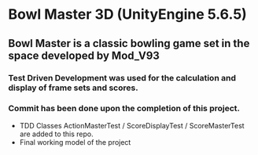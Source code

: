 # Bowl Master 3D (UnityEngine 5.6.5)

## Bowl Master is a classic bowling game set in the space developed by Mod_V93 

### Test Driven Development was used for the calculation and display of frame sets and  scores.
### Commit has been done upon the completion of this project.   

* TDD Classes ActionMasterTest / ScoreDisplayTest / ScoreMasterTest are  added to this repo.
* Final working model of the project
